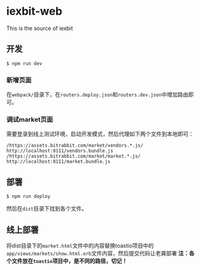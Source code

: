 # iexbit-web
This is the source of iexbit

## 开发

```shell
$ npm run dev
```

### 新增页面

在`webpack/`目录下，在`routers.deploy.json`和`routers.dev.json`中增加路由即可。

### 调试market页面

需要登录到线上测试环境，启动开发模式，然后代理如下两个文件到本地即可：

```shell
/https://assets.bitrabbit.com/market/vendors.*.js/ http://localhost:8111/vendors.bundle.js
/https://assets.bitrabbit.com/market/market.*.js/ http://localhost:8111/market.bundle.js
```


## 部署

```shell
$ npm run deploy
```

然后在`dist`目录下找到各个文件。

## 线上部署
将dist目录下的`market.html`文件中的内容替换toastio项目中的`app/views/markets/show.html.erb`文件内容，然后提交代码让老龚部署
**注：各个文件放在`toastio`项目中，是不同的路径，切记！**

